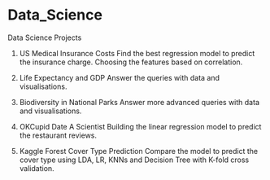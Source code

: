 # Data_Science
Data Science Projects

1. US Medical Insurance Costs
Find the best regression model to predict the insurance charge. Choosing the features based on correlation.

2. Life Expectancy and GDP
Answer the queries with data and visualisations.

3. Biodiversity in National Parks
Answer more advanced queries with data and visualisations.

4. OKCupid Date A Scientist
Building the linear regression model to predict the restaurant reviews.

5. Kaggle Forest Cover Type Prediction
Compare the model to predict the cover type using LDA, LR, KNNs and Decision Tree with K-fold cross validation.
